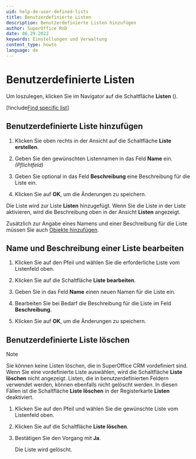```yaml
---
uid: help-de-user-defined-lists
title: Benutzerdefinierte Listen
description: Benutzerdefinierte Listen hinzufügen
author: SuperOffice RnD
date: 06.29.2022
keywords: Einstellungen und Verwaltung
content_type: howto
language: de
---
```


# Benutzerdefinierte Listen

Um loszulegen, klicken Sie im Navigator auf die Schaltfläche **Listen** (<i class="ph ph-list-bullets" aria-hidden="true"></i>).

[!include[Find specific list](includes/tip-find-list.md)]

## Benutzerdefinierte Liste hinzufügen

1. Klicken Sie oben rechts in der Ansicht auf die Schaltfläche **Liste erstellen**.

1. Geben Sie den gewünschten Listennamen in das Feld **Name** ein. *(Pflichtfeld)*

1. Geben Sie optional in das Feld **Beschreibung** eine Beschreibung für die Liste ein.

1. Klicken Sie auf **OK**, um die Änderungen zu speichern.

Die Liste wird zur Liste **Listen** hinzugefügt. Wenn Sie die Liste in der Liste aktivieren, wird die Beschreibung oben in der Ansicht **Listen** angezeigt.

Zusätzlich zur Angabe eines Namens und einer Beschreibung für die Liste müssen Sie auch [Objekte hinzufügen][1].

## Name und Beschreibung einer Liste bearbeiten

1. Klicken Sie auf den Pfeil und wählen Sie die erforderliche Liste vom Listenfeld oben.

1. Klicken Sie auf die Schaltfläche **Liste bearbeiten**.

1. Geben Sie in das Feld **Name** einen neuen Namen für die Liste ein.

1. Bearbeiten Sie bei Bedarf die Beschreibung für die Liste im Feld **Beschreibung**.

1. Klicken Sie auf **OK**, um die Änderungen zu speichern.

## Benutzerdefinierte Liste löschen

> [!NOTE]
> Sie können keine Listen löschen, die in SuperOffice CRM vordefiniert sind. Wenn Sie eine vordefinierte Liste auswählen, wird die Schaltfläche **Liste löschen** nicht angezeigt. Listen, die in benutzerdefinierten Feldern verwendet werden, können ebenfalls nicht gelöscht werden. In diesen Fällen ist die Schaltfläche **Liste löschen** in der Registerkarte **Listen** deaktiviert.

1. Klicken Sie auf den Pfeil und wählen Sie die gewünschte Liste vom Listenfeld oben.

1. Klicken Sie auf die Schaltfläche **Liste löschen**.

1. Bestätigen Sie den Vorgang mit **Ja**.

    Die Liste wird gelöscht.

<!-- Referenced links -->
[1]: adding-items.md

<!-- Referenced images -->